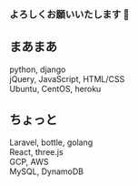 ### よろしくお願いいたします 👋

<!--
**chida-lvn/chida-lvn** is a ✨ _special_ ✨ repository because its `README.md` (this file) appears on your GitHub profile.

Here are some ideas to get you started:

- 🔭 I’m currently working on ...
- 🌱 I’m currently learning ...
- 👯 I’m looking to collaborate on ...
- 🤔 I’m looking for help with ...
- 💬 Ask me about ...
- 📫 How to reach me: ...
- 😄 Pronouns: ...
- ⚡ Fun fact: ...
-->

## まあまあ
python, django<br/>
jQuery, JavaScript, HTML/CSS<br/>
Ubuntu, CentOS, heroku<br/>

## ちょっと
Laravel, bottle, golang<br/>
React, three.js<br/>
GCP, AWS<br/>
MySQL, DynamoDB

